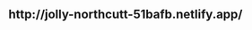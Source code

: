 <htmtl lang= "pt-br">
  <head>
    
<h2> http://jolly-northcutt-51bafb.netlify.app/ <h2>
 
  </head>
        </html>
                  
